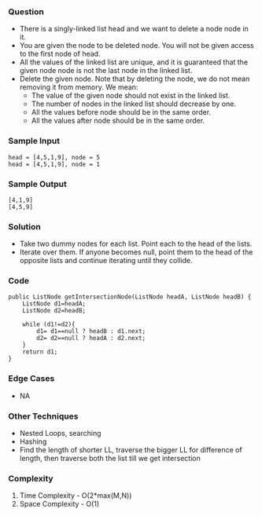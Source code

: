### Question
- There is a singly-linked list head and we want to delete a node node in it.
- You are given the node to be deleted node. You will not be given access to the first node of head.
- All the values of the linked list are unique, and it is guaranteed that the given node node is not the last node in the linked list.
- Delete the given node. Note that by deleting the node, we do not mean removing it from memory. We mean:
    - The value of the given node should not exist in the linked list.
    - The number of nodes in the linked list should decrease by one.
    - All the values before node should be in the same order.
    - All the values after node should be in the same order.

### Sample Input
    head = [4,5,1,9], node = 5
    head = [4,5,1,9], node = 1

### Sample Output
    [4,1,9]
    [4,5,9]

### Solution
- Take two dummy nodes for each list. Point each to the head of the lists. 
- Iterate over them. If anyone becomes null, point them to the head of the opposite lists and continue iterating until they collide.

### Code
    public ListNode getIntersectionNode(ListNode headA, ListNode headB) {
        ListNode d1=headA;
        ListNode d2=headB;

        while (d1!=d2){
            d1= d1==null ? headB : d1.next;
            d2= d2==null ? headA : d2.next;
        }
        return d1;
    }

### Edge Cases
- NA

### Other Techniques
- Nested Loops, searching
- Hashing
- Find the length of shorter LL, traverse the bigger LL for difference of length, then traverse both the list till we get intersection

### Complexity
1. Time Complexity - O(2*max(M,N))
2. Space Complexity - O(1)